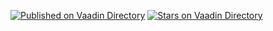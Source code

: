 [![Published on Vaadin  Directory](https://img.shields.io/badge/Vaadin%20Directory-published-00b4f0.svg)](https://vaadin.com/directory/component/playingcards)
[![Stars on Vaadin Directory](https://img.shields.io/vaadin-directory/star/playingcards.svg)](https://vaadin.com/directory/component/playingcards)
